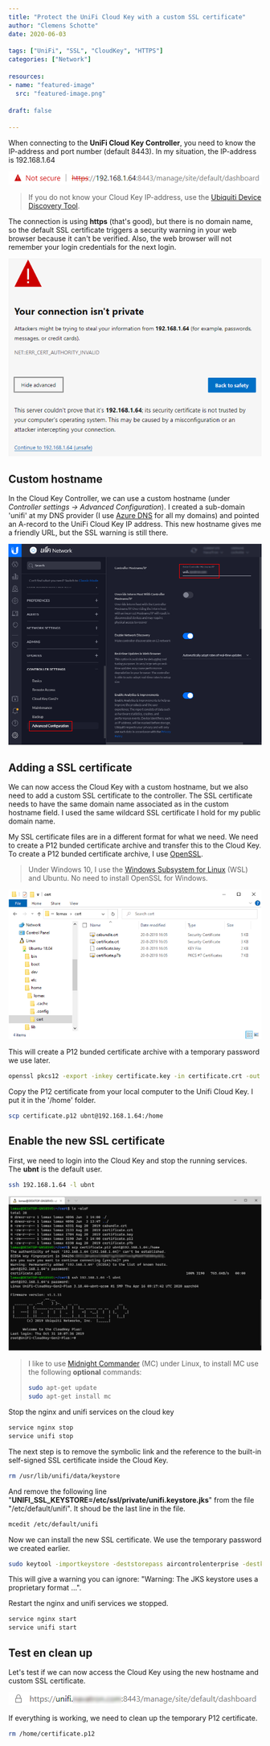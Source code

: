 ```yaml
---
title: "Protect the UniFi Cloud Key with a custom SSL certificate"
author: "Clemens Schotte"
date: 2020-06-03

tags: ["UniFi", "SSL", "CloudKey", "HTTPS"]
categories: ["Network"]

resources:
- name: "featured-image"
  src: "featured-image.png"

draft: false

---
```


When connecting to the **UniFi Cloud Key Controller**, you need to know the IP-address and port number (default 8443). In my situation, the IP-address is 192.168.1.64

![not secure cloud key url](not_secure_url.png)

> If you do not know your Cloud Key IP-address, use the [Ubiquiti Device Discovery Tool](https://www.ui.com/download/unifi/).

The connection is using **https** (that's good), but there is no domain name, so the default SSL certificate triggers a security warning in your web browser because it can't be verified. Also, the web browser will not remember your login credentials for the next login.

![your connection is not private warning](your_connection_is_not_private.png)

## Custom hostname

In the Cloud Key Controller, we can use a custom hostname (under *Controller settings -> Advanced Configuration*). I created a sub-domain 'unifi' at my DNS provider (I use [Azure DNS](https://azure.microsoft.com/en-us/services/dns/) for all my domains) and pointed an A-record to the UniFi Cloud Key IP address. This new hostname gives me a friendly URL, but the SSL warning is still there.

![add a new controller hostname](controller_hostname.png)

## Adding a SSL certificate 

We can now access the Cloud Key with a custom hostname, but we also need to add a custom SSL certificate to the controller. The SSL certificate needs to have the same domain name associated as in the custom hostname field. I used the same wildcard SSL certificate I hold for my public domain name.

My SSL certificate files are in a different format for what we need. We need to create a P12 bunded certificate archive and transfer this to the Cloud Key. To create a P12 bunded certificate archive, I use [OpenSSL](https://www.openssl.org/).

> Under Windows 10, I use the [Windows Subsystem for Linux](https://docs.microsoft.com/en-us/windows/wsl/install-win10) (WSL) and Ubuntu. No need to install OpenSSL for Windows.

![certificate files in (linux) windows explorer](linux_in_windows_explorer.png)

This will create a P12 bunded certificate archive with a temporary password we use later.

```bash
openssl pkcs12 -export -inkey certificate.key -in certificate.crt -out certificate.p12 -name ubnt -password pass:temppass
```

Copy the P12 certificate from your local computer to the Unifi Cloud Key. I put it in the '/home' folder.

```bash
scp certificate.p12 ubnt@192.168.1.64:/home
```

## Enable the new SSL certificate

First, we need to login into the Cloud Key and stop the running services. The **ubnt** is the default user.

```bash
ssh 192.168.1.64 -l ubnt
```

![login into the cloudkey](login_into_cloudkey.png)

> I like to use [Midnight Commander](https://midnight-commander.org/) (MC)  under Linux, to install MC use the following **optional** commands:
>
> ```bash
> sudo apt-get update
> sudo apt-get install mc
> ```

Stop the nginx and unifi services on the cloud key

```bash
service nginx stop
service unifi stop
```

The next step is to remove the symbolic link and the reference to the built-in self-signed SSL certificate inside the Cloud Key. 

```bash
rm /usr/lib/unifi/data/keystore
```

And remove the following line "**UNIFI_SSL_KEYSTORE=/etc/ssl/private/unifi.keystore.jks**" from the file "/etc/default/unifi". It shoud be the last line in the file.

```bash
mcedit /etc/default/unifi
```

Now we can install the new SSL certificate. We use the temporary password we created earlier.

```bash
sudo keytool -importkeystore -deststorepass aircontrolenterprise -destkeypass aircontrolenterprise -destkeystore /usr/lib/unifi/data/keystore -srckeystore /home/certificate.p12 -srcstoretype PKCS12 -srcstorepass temppass -alias ubnt -noprompt
```

This will give a warning you can ignore: "Warning: The JKS keystore uses a proprietary format ...".

Restart the nginx and unifi services we stopped.

```bash
service nginx start
service unifi start
```

## Test en clean up

Let's test if we can now access the Cloud Key using the new hostname and custom SSL certificate.

![secure cloud key url](secure_url.png)

If everything is working, we need to clean up the temporary P12 certificate.

```bash
rm /home/certificate.p12
```
